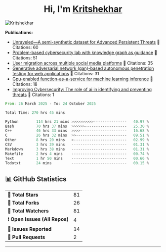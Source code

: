
<h1 align="center">Hi, I'm <a href="https://Kritshekhar.github.io/Me.io/" target="blank">
Kritshekhar</a></h1>

<!--
**Kritshekhar/Kritshekhar** is a ✨ _special_ ✨ repository because its `README.md` (this file) appears on your GitHub profile.

Here are some ideas to get you started:

- 🔭 I’m currently working on ...
- 🌱 I’m currently learning ...
- 👯 I’m looking to collaborate on ...
- 🤔 I’m looking for help with ...
- 💬 Ask me about ...
- 📫 How to reach me: ...
- 😄 Pronouns: ...
- ⚡ Fun fact: ...
-->
<p align="left"> <img src="https://komarev.com/ghpvc/?username=Kritshekhar&label=Profile%20views&color=0e75b6&style=flat" alt="Kritshekhar" /> </p>

<!-- PUBLICATION START -->
**Publications:**
- [Unraveled—A semi-synthetic dataset for Advanced Persistent Threats](#) 📄 Citations: 60
- [Problem-based cybersecurity lab with knowledge graph as guidance](#) 📄 Citations: 51
- [User migration across multiple social media platforms](#) 📄 Citations: 35
- [Generative adversarial network (gan)-based autonomous penetration testing for web applications](#) 📄 Citations: 31
- [Gpu-enabled function-as-a-service for machine learning inference](#) 📄 Citations: 18
- [Improving Cybersecurity: The role of ai in identifying and preventing threats](#) 📄 Citations: 1

<!-- PUBLICATION END -->



<!--START_SECTION:waka-->

```rust
From: 26 March 2025 - To: 24 October 2025

Total Time: 270 hrs 45 mins

Python        114 hrs 21 mins >>>>>>>>>>---------------   40.97 %
Bash          70 hrs 37 mins  >>>>>>-------------------   25.30 %
C++           46 hrs 33 mins  >>>>---------------------   16.68 %
C             26 hrs 32 mins  >>-----------------------   09.51 %
Other         8 hrs 20 mins   >------------------------   02.99 %
CSV           3 hrs 39 mins   -------------------------   01.31 %
Markdown      3 hrs 38 mins   -------------------------   01.31 %
Makefile      2 hrs 4 mins    -------------------------   00.74 %
Text          1 hr 50 mins    -------------------------   00.66 %
Todotxt       24 mins         -------------------------   00.15 %
```

<!--END_SECTION:waka-->



<!-- GITHUB STATS START -->
<h2>📊 GitHub Statistics</h2>
<table>
  <tr><td>🌟 <strong>Total Stars</strong></td><td>81</td></tr>
  <tr><td>🍴 <strong>Total Forks</strong></td><td>26</td></tr>
  <tr><td>👀 <strong>Total Watchers</strong></td><td>81</td></tr>
  <tr><td>❗ <strong>Open Issues (All Repos)</strong></td><td>4</td></tr>
  <tr><td>📝 <strong>Issues Reported</strong></td><td>14</td></tr>
  <tr><td>🔄 <strong>Pull Requests</strong></td><td>2</td></tr>
</table>

<hr/>
<!-- GITHUB STATS END -->

<!--<p><img align="left" src="https://github-readme-stats.vercel.app/api/top-langs?username=Kritshekhar&show_icons=true&locale=en&layout=compact" alt="Kritshekhar" /></p> -->
